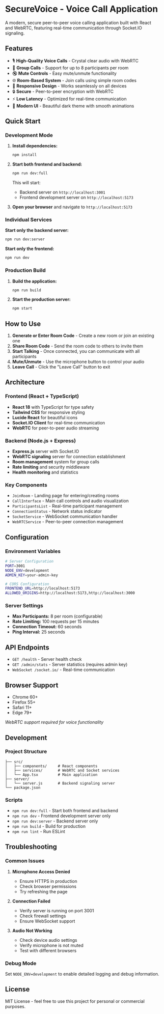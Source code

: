 # SecureVoice - Voice Call Application

A modern, secure peer-to-peer voice calling application built with React and WebRTC, featuring real-time communication through Socket.IO signaling.

## Features

- 🎙️ **High-Quality Voice Calls** - Crystal clear audio with WebRTC
- 👥 **Group Calls** - Support for up to 8 participants per room
- 🔇 **Mute Controls** - Easy mute/unmute functionality
- 🌐 **Room-Based System** - Join calls using simple room codes
- 📱 **Responsive Design** - Works seamlessly on all devices
- 🔒 **Secure** - Peer-to-peer encryption with WebRTC
- ⚡ **Low Latency** - Optimized for real-time communication
- 🎨 **Modern UI** - Beautiful dark theme with smooth animations

## Quick Start

### Development Mode

1. **Install dependencies:**
   ```bash
   npm install
   ```

2. **Start both frontend and backend:**
   ```bash
   npm run dev:full
   ```

   This will start:
   - Backend server on `http://localhost:3001`
   - Frontend development server on `http://localhost:5173`

3. **Open your browser** and navigate to `http://localhost:5173`

### Individual Services

**Start only the backend server:**
```bash
npm run dev:server
```

**Start only the frontend:**
```bash
npm run dev
```

### Production Build

1. **Build the application:**
   ```bash
   npm run build
   ```

2. **Start the production server:**
   ```bash
   npm start
   ```

## How to Use

1. **Generate or Enter Room Code** - Create a new room or join an existing one
2. **Share Room Code** - Send the room code to others to invite them
3. **Start Talking** - Once connected, you can communicate with all participants
4. **Mute/Unmute** - Use the microphone button to control your audio
5. **Leave Call** - Click the "Leave Call" button to exit

## Architecture

### Frontend (React + TypeScript)
- **React 18** with TypeScript for type safety
- **Tailwind CSS** for responsive styling
- **Lucide React** for beautiful icons
- **Socket.IO Client** for real-time communication
- **WebRTC** for peer-to-peer audio streaming

### Backend (Node.js + Express)
- **Express.js** server with Socket.IO
- **WebRTC signaling** server for connection establishment
- **Room management** system for group calls
- **Rate limiting** and security middleware
- **Health monitoring** and statistics

### Key Components

- `JoinRoom` - Landing page for entering/creating rooms
- `CallInterface` - Main call controls and audio visualization
- `ParticipantsList` - Real-time participant management
- `ConnectionStatus` - Network status indicator
- `SocketService` - WebSocket communication handler
- `WebRTCService` - Peer-to-peer connection management

## Configuration

### Environment Variables

```bash
# Server Configuration
PORT=3001
NODE_ENV=development
ADMIN_KEY=your-admin-key

# CORS Configuration
FRONTEND_URL=http://localhost:5173
ALLOWED_ORIGINS=http://localhost:5173,http://localhost:3000
```

### Server Settings

- **Max Participants:** 8 per room (configurable)
- **Rate Limiting:** 100 requests per 15 minutes
- **Connection Timeout:** 60 seconds
- **Ping Interval:** 25 seconds

## API Endpoints

- `GET /health` - Server health check
- `GET /admin/stats` - Server statistics (requires admin key)
- `WebSocket /socket.io/` - Real-time communication

## Browser Support

- Chrome 60+
- Firefox 55+
- Safari 11+
- Edge 79+

*WebRTC support required for voice functionality*

## Development

### Project Structure
```
├── src/
│   ├── components/     # React components
│   ├── services/       # WebRTC and Socket services
│   └── App.tsx         # Main application
├── server/
│   └── server.js       # Backend signaling server
└── package.json
```

### Scripts
- `npm run dev:full` - Start both frontend and backend
- `npm run dev` - Frontend development server only
- `npm run dev:server` - Backend server only
- `npm run build` - Build for production
- `npm run lint` - Run ESLint

## Troubleshooting

### Common Issues

1. **Microphone Access Denied**
   - Ensure HTTPS in production
   - Check browser permissions
   - Try refreshing the page

2. **Connection Failed**
   - Verify server is running on port 3001
   - Check firewall settings
   - Ensure WebSocket support

3. **Audio Not Working**
   - Check device audio settings
   - Verify microphone is not muted
   - Test with different browsers

### Debug Mode

Set `NODE_ENV=development` to enable detailed logging and debug information.

## License

MIT License - feel free to use this project for personal or commercial purposes.